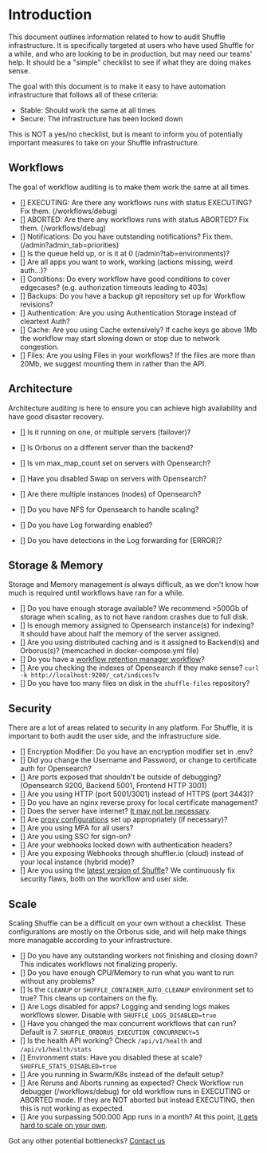 # Introduction
This document outlines information related to how to audit Shuffle infrastructure. It is specifically targeted at users who have used Shuffle for a while, 
and who are looking to be in production, but may need our teams' help. It should be a "simple" checklist to see if what they are doing makes sense.

The goal with this document is to make it easy to have automation infrastructure that follows all of these criteria:
- Stable: Should work the same at all times
- Secure: The infrastructure has been locked down

This is NOT a yes/no checklist, but is meant to inform you of potentially important measures to take on your Shuffle infrastructure. 

## Workflows
The goal of workflow auditing is to make them work the same at all times.

- [] EXECUTING: Are there any workflows runs with status EXECUTING? Fix them. (/workflows/debug)
- [] ABORTED: Are there any workflows runs with status ABORTED? Fix them. (/workflows/debug)
- [] Notifications: Do you have outstanding notifications? Fix them. (/admin?admin_tab=priorities)
- [] Is the queue held up, or is it at 0 (/admin?tab=environments)?
- [] Are all apps you want to work, working (actions missing, weird auth...)?
- [] Conditions: Do every workflow have good conditions to cover edgecases? (e.g. authorization timeouts leading to 403s)
- [] Backups: Do you have a backup git repository set up for Workflow revisions?
- [] Authentication: Are you using Authentication Storage instead of cleartext Auth?
- [] Cache: Are you using Cache extensively? If cache keys go above 1Mb the workflow may start slowing down or stop due to network congestion.
- [] Files: Are you using Files in your workflows? If the files are more than 20Mb, we suggest mounting them in rather than the API.

## Architecture
Architecture auditing is here to ensure you can achieve high availability and have good disaster recovery. 

- [] Is it running on one, or multiple servers (failover)?
- [] Is Orborus on a different server than the backend?
- [] Is vm max_map_count set on servers with Opensearch?
- [] Have you disabled Swap on servers with Opensearch?
- [] Are there multiple instances (nodes) of Opensearch? 
- [] Do you have NFS for Opensearch to handle scaling?

  
- [] Do you have Log forwarding enabled?
- [] Do you have detections in the Log forwarding for [ERROR]?  

## Storage & Memory
Storage and Memory management is always difficult, as we don't know how much is required until workflows have ran for a while.

- [] Do you have enough storage available? We recommend >500Gb of storage when scaling, as to not have random crashes due to full disk.
- [] Is enough memory assigned to Opensearch instance(s) for indexing? It should have about half the memory of the server assigned. 
- [] Are you using distributed caching and is it assigned to Backend(s) and Orborus(s)? (memcached in docker-compose.yml file)
- [] Do you have a [workflow retention manager workflow](https://shuffler.io/workflows/a621b818-3fea-49f2-83e2-814edda48770?queryID=9174110e354921cc133a6d203fb587e5)?
- [] Are you checking the indexes of Opensearch if they make sense? `curl -k http://localhost:9200/_cat/indices?v`
- [] Do you have too many files on disk in the `shuffle-files` repository? 

## Security
There are a lot of areas related to security in any platform. For Shuffle, it is important to both audit the user side, and the infrastructure side.

- [] Encryption Modifier: Do you have an encryption modifier set in .env?
- [] Did you change the Username and Password, or change to certificate auth for Opensearch? 
- [] Are ports exposed that shouldn't be outside of debugging? (Opensearch 9200, Backend 5001, Frontend HTTP 3001)
- [] Are you using HTTP (port 5001/3001) instead of HTTPS (port 3443)?
- [] Do you have an nginx reverse proxy for local certificate management?
- [] Does the server have internet? [It may not be necessary](https://shuffler.io/docs/configuration#Domain%20Whitelisting).
- [] Are [proxy configurations](https://shuffler.io/docs/configuration#Internal%20vs%20External%20proxy) set up appropriately (if necessary)?
- [] Are you using MFA for all users?
- [] Are you using SSO for sign-on? 
- [] Are your webhooks locked down with authentication headers?
- [] Are you exposing Webhooks through shuffler.io (cloud) instead of your local instance (hybrid mode)?
- [] Are you using the [latest version of Shuffle](https://github.com/Shuffle/Shuffle/releases)? We continuously fix security flaws, both on the workflow and user side.

## Scale
Scaling Shuffle can be a difficult on your own without a checklist. These configurations are mostly on the Orborus side, and will help make things more managable according to your infrastructure.

- [] Do you have any outstanding workers not finishing and closing down? This indicates workflows not finalizing properly.
- [] Do you have enough CPU/Memory to run what you want to run without any problems?
- [] Is the `CLEANUP` or `SHUFFLE_CONTAINER_AUTO_CLEANUP` environment set to true? This cleans up containers on the fly.
- [] Are Logs disabled for apps? Logging and sending logs makes workflows slower. Disable with `SHUFFLE_LOGS_DISABLED=true`
- [] Have you changed the max concurrent workflows that can run? Default is 7. `SHUFFLE_ORBORUS_EXECUTION_CONCURRENCY=5`
- [] Is the health API working? Check `/api/v1/health` and `/api/v1/health/stats`
- [] Environment stats: Have you disabled these at scale? `SHUFFLE_STATS_DISABLED=true`
- [] Are you running in Swarm/K8s instead of the default setup? 
- [] Are Reruns and Aborts running as expected? Check Workflow run debugger (/workflows/debug) for old workflow runs in EXECUTING or ABORTED mode. If they are NOT aborted but instead EXECUTING, then this is not working as expected.
- [] Are you surpassing 500.000 App runs in a month? At this point, [it gets hard to scale on your own](https://shuffler.io/pricing?tab=onprem).

Got any other potential bottlenecks? [Contact us](https://shuffler.io/contact)
